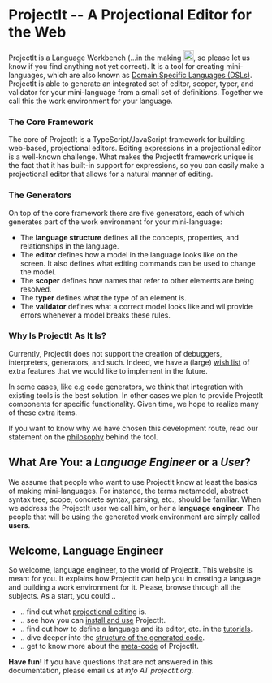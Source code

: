 
# ProjectIt -- A Projectional Editor for the Web

ProjectIt is a Language Workbench (...in the making <img src="/images/smile.png" alt="OOPS" width="20" height="20">, 
so please let us know if you find anything not yet correct). It is a tool for creating mini-languages,
which are also known as
<a href="https://en.wikipedia.org/wiki/Domain-specific*language" target="_blank">Domain Specific Languages (DSLs)</a>.
ProjectIt is able to generate an integrated
set of editor, scoper, typer, and validator for your mini-language from a small set of definitions. Together we call this the work environment for your language.

### The Core Framework
The core of ProjectIt is a TypeScript/JavaScript framework for building web-based, projectional
editors. Editing expressions in a projectional editor is a well-known challenge. What makes the
ProjectIt framework unique is the fact that it has built-in support for expressions, so you can
easily make a projectional editor that allows for a natural manner of editing.

### The Generators
On top of the core framework there are five generators, each of which generates part
of the work environment for your mini-language:

* The **language structure** defines all the concepts, properties, and relationships in the language.
* The **editor** defines how a model in the language looks like on the screen.
  It also defines what editing commands can be used to change the model.
* The **scoper** defines how names that refer to other elements are being resolved.
* The **typer** defines what the type of an element is.
* The **validator** defines what a correct model looks like and wil provide errors whenever a model breaks these rules.

### Why Is ProjectIt As It Is?
Currently, ProjectIt does not support the creation of debuggers, interpreters, generators, and
such. Indeed, we have a (large) [wish list](/010_Intro/wish-list) of extra features
that we would like to implement in the future.

In some cases, like e.g code generators, we think that integration with existing tools is the best solution.
In other cases we plan to provide ProjectIt components for specific functionality.
Given time, we hope to realize many of these extra items. 

If you want to know why
we have chosen this development route, read our statement on the [philosophy](010_Intro/philosophy)
behind the tool.

## What Are You: a _Language Engineer_ or a _User_?
We assume that people who want to use ProjectIt know at least the basics of making mini-languages. For instance,
the terms metamodel, abstract syntax tree, scope, concrete syntax, parsing, etc., should be familiar. When we address the ProjectIt
user we call him, or her a **language engineer**. The people that will be using the generated work environment are simply called **users**.

## Welcome, Language Engineer
So welcome, language engineer, to the world of ProjectIt. This website is meant for you. It explains how ProjectIt can help 
you in creating a language and building a work environment for it. Please, browse through all the subjects. 
As a start, you could ..

* .. find out what [projectional editing](/010_Intro/010_Projectional_Editing) is.
* .. see how you can [install and use](/020_Getting_Started/010_Installation) ProjectIt.
* .. find out how to define a language and its editor, etc. in the [tutorials](/030_First_Level_Tutorial).
* .. dive deeper into the [structure of the generated code](/020_Getting_Started/020_Project_Structure).
* .. get to know more about the [meta-code](/060_Under_the_Hood) of ProjectIt.

**Have fun!** If you have questions that are not answered in this documentation, please email us at _info AT projectit.org_.
